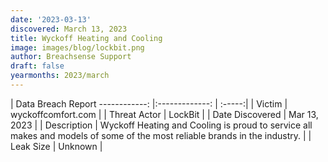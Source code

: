 ```yaml
---
date: '2023-03-13'
discovered: March 13, 2023
title: Wyckoff Heating and Cooling
image: images/blog/lockbit.png
author: Breachsense Support
draft: false
yearmonths: 2023/march
---
```



| Data Breach Report
------------:     |:-------------:    | :-----:|
| Victim      | wyckoffcomfort.com      | 
| Threat Actor      | LockBit      | 
| Date Discovered      | Mar 13, 2023      | 
| Description      | Wyckoff Heating and Cooling is proud to service all makes and models of some of the most reliable brands in the industry.      | 
| Leak Size      | Unknown      | 

